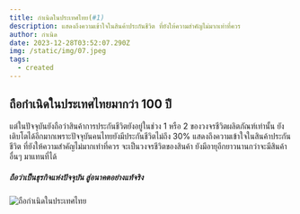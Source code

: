 ```yaml
---
title: กำเนิดในประเทศไทย(#1)
description: แสดงถึงความเข้าใจในสินค้าประกันชีวิต ที่ยังให้ความสำคัญไม่มากเท่าที่ควร
author: กำเนิด
date: 2023-12-28T03:52:07.290Z
img: /static/img/07.jpeg
tags:
  - created
---
```

## ถือกำเนิดในประเทศไทยมากว่า 100 ปี

แต่ในปัจจุบันยังถือว่าสินค้าการประกันชีวิตยังอยู่ในช่วง 1 หรือ 2 ของวงจรชีวิตผลิตภัณฑ์เท่านั้น ยังเติบโตได้อีกมากเพราะปัจจุบันคนไทยยังมีประกันชีวิตไม่ถึง 30% แสดงถึงความเข้าใจในสินค้าประกันชีวิต ที่ยังให้ความสำคัญไม่มากเท่าที่ควร จะเป็นวงจรชีวิตของสินค้า ยังมีอายุอีกยาวนานกว่าจะมีสินค้าอื่นๆ มาแทนที่ได้

##### ถือว่าเป็นธุรกิจแห่งปัจจุบัน สู่อนาคตอย่างแท้จริง

![ถือกำเนิดในประเทศไทย](/static/img/07.jpeg "ถือกำเนิดในประเทศไทย")
